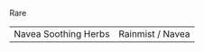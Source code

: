 Rare

|                      |                  |
| -------------------- | ---------------- |
| Navea Soothing Herbs | Rainmist / Navea |
